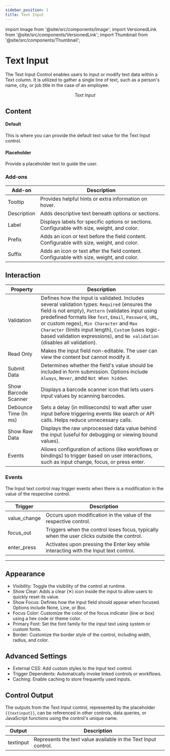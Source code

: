 ```yaml
---
sidebar_position: 1
title: Text Input
---
```


import Image from '@site/src/components/Image';
import VersionedLink from '@site/src/components/VersionedLink';
import Thumbnail from '@site/src/components/Thumbnail';

# Text Input

The Text Input Control enables users to input or modify text data within a Text column. It is utilized to gather a single line of text, such as a person's name, city, or job title in the case of an employee.

<figure>
  <Thumbnail src="/img/reference/controls/textinput/preview.jpeg" alt="Text Input" />
  <figcaption align = "center"><i>Text Input</i></figcaption>
</figure>


## Content 
<figure>
  <Thumbnail src="/img/reference/controls/textinput/content.png" alt="Text Input" />
</figure>


#### Default

This is where you can provide the default text value for the Text Input control. 

#### Placeholder  
Provide a placeholder text to guide the user.

### Add-ons  

| Add-on      | Description                                                                               |
| ----------- | ----------------------------------------------------------------------------------------- |
| Tooltip     | Provides helpful hints or extra information on hover.                                     |
| Description | Adds descriptive text beneath options or sections.                                        |
| Label       | Displays labels for specific options or sections.   Configurable with size, weight, and color. |
| Prefix      | Adds an icon or text before the field content. Configurable with size, weight, and color. |
| Suffix      | Adds an icon or text after the field content. Configurable with size, weight, and color.  |

## Interaction  

<figure>
  <Thumbnail src="/img/reference/controls/textinput/inter.png" alt="Text Input" />
</figure>


| Property              | Description                                                                                                                                                                                                                                                                                                                                                                                                                                          |
| --------------------- | ---------------------------------------------------------------------------------------------------------------------------------------------------------------------------------------------------------------------------------------------------------------------------------------------------------------------------------------------------------------------------------------------------------------------------------------------------- |
| Validation            | Defines how the input is validated. Includes several validation types: `Required` (ensures the field is not empty), `Pattern` (validates input using predefined formats like `Text`, `Email`, `Password`, `URL`, or custom regex), `Min Character` and `Max Character` (limits input length), `Custom` (uses logic-based validation expressions), and `No validation` (disables all validation). |
| Read Only             | Makes the input field non-editable. The user can view the content but cannot modify it. |
| Submit Data           | Determines whether the field's value should be included in form submission. Options include `Always`, `Never`, andd `Not When hidden`.  |
| Show Barcode Scanner  | Displays a barcode scanner icon that lets users input values by scanning barcodes.  |
| Debounce Time (In ms) | Sets a delay (in milliseconds) to wait after user input before triggering events like search or API calls. Helps reduce unnecessary calls.|
| Show Raw Data         | Displays the raw unprocessed data value behind the input (useful for debugging or viewing bound values).|
| Events                | Allows configuration of actions (like workflows or bindings) to trigger based on user interactions, such as input change, focus, or press enter. |


### Events

The Input text control may trigger events when there is a modification in the value of the respective control.

| Trigger      | Description                                                                                      |
|--------------|----------------------------------------------------------------------------------------------|
| value_change | Occurs upon modification in the value of the respective control.                              |
| focus_out    | Triggers when the control loses focus, typically when the user clicks outside the control.   |
| enter_press  | Activates upon pressing the Enter key while interacting with the Input text control.          |

---

<figure>
  <Thumbnail src="/img/reference/controls/textinput/app-adv.png" alt="Text Input" />
</figure>

## Appearance

* Visibility: Toggle the visibility of the control at runtime.
* Show Clear: Adds a clear (✕) icon inside the input to allow users to quickly reset its value.
* Show Focus: Defines how the input field should appear when focused. Options include None, Line, or Box.
* Focus Color: Customize the color of the focus indicator (line or box) using a hex code or theme color.
* Primary Font: Set the font family for the input text using system or custom fonts.
* Border: Customize the border style of the control, including width, radius, and color.


## Advanced Settings

- External CSS: Add custom styles to the Input text control.
- Trigger Dependents: Automatically invoke linked controls or workflows.
- Caching: Enable caching to store frequently used inputs.

## Control Output

The outputs from the Text Input control, represented by the placeholder `{{textinput}}`, can be referenced in other controls, data queries, or JavaScript functions using the control's unique name.

| Output       | Description                                                                                                  |
|--------------|--------------------------------------------------------------------------------------------------------------|
| textinput    | Represents the text value available in the Text Input control.                        |

